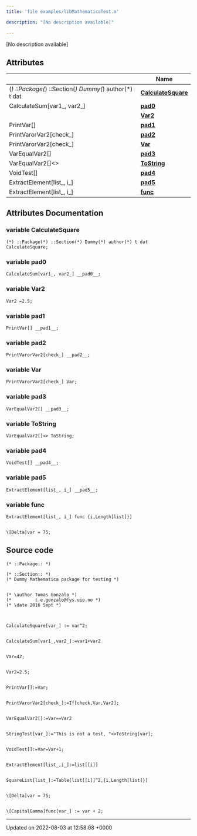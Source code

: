 ```yaml
---
title: 'file examples/libMathematicaTest.m'

description: "[No description available]"

---
```







[No description available]

## Attributes

|                | Name           |
| -------------- | -------------- |
| (*) ::Package(*) ::Section(*) Dummy(*) author(*) t dat | **[CalculateSquare](/documentation/code/gambit_sphinx/files/libmathematicatest_8m/#variable-calculatesquare)**  |
| CalculateSum[var1_, var2_] | **[__pad0__](/documentation/code/gambit_sphinx/files/libmathematicatest_8m/#variable---pad0--)**  |
| | **[Var2](/documentation/code/gambit_sphinx/files/libmathematicatest_8m/#variable-var2)**  |
| PrintVar[] | **[__pad1__](/documentation/code/gambit_sphinx/files/libmathematicatest_8m/#variable---pad1--)**  |
| PrintVarorVar2[check_] | **[__pad2__](/documentation/code/gambit_sphinx/files/libmathematicatest_8m/#variable---pad2--)**  |
| PrintVarorVar2[check_] | **[Var](/documentation/code/gambit_sphinx/files/libmathematicatest_8m/#variable-var)**  |
| VarEqualVar2[] | **[__pad3__](/documentation/code/gambit_sphinx/files/libmathematicatest_8m/#variable---pad3--)**  |
| VarEqualVar2[]<> | **[ToString](/documentation/code/gambit_sphinx/files/libmathematicatest_8m/#variable-tostring)**  |
| VoidTest[] | **[__pad4__](/documentation/code/gambit_sphinx/files/libmathematicatest_8m/#variable---pad4--)**  |
| ExtractElement[list_, i_] | **[__pad5__](/documentation/code/gambit_sphinx/files/libmathematicatest_8m/#variable---pad5--)**  |
| ExtractElement[list_, i_] | **[func](/documentation/code/gambit_sphinx/files/libmathematicatest_8m/#variable-func)**  |



## Attributes Documentation

### variable CalculateSquare

```
(*) ::Package(*) ::Section(*) Dummy(*) author(*) t dat CalculateSquare;
```


### variable __pad0__

```
CalculateSum[var1_, var2_] __pad0__;
```


### variable Var2

```
Var2 =2.5;
```


### variable __pad1__

```
PrintVar[] __pad1__;
```


### variable __pad2__

```
PrintVarorVar2[check_] __pad2__;
```


### variable Var

```
PrintVarorVar2[check_] Var;
```


### variable __pad3__

```
VarEqualVar2[] __pad3__;
```


### variable ToString

```
VarEqualVar2[]<> ToString;
```


### variable __pad4__

```
VoidTest[] __pad4__;
```


### variable __pad5__

```
ExtractElement[list_, i_] __pad5__;
```


### variable func

```
ExtractElement[list_, i_] func {i,Length[list]}]


\[Delta]var = 75;
```



## Source code

```
(* ::Package:: *)

(* ::Section:: *)
(* Dummy Mathematica package for testing *)


(* \author Tomas Gonzalo *)
(*         t.e.gonzalo@fys.uio.no *)
(* \date 2016 Sept *)



CalculateSquare[var_] := var^2;


CalculateSum[var1_,var2_]:=var1+var2


Var=42;


Var2=2.5;


PrintVar[]:=Var;


PrintVarorVar2[check_]:=If[check,Var,Var2];


VarEqualVar2[]:=Var==Var2


StringTest[var_]:="This is not a test, "<>ToString[var];


VoidTest[]:=Var=Var+1;


ExtractElement[list_,i_]:=list[[i]]


SquareList[list_]:=Table[list[[i]]^2,{i,Length[list]}]


\[Delta]var = 75;


\[CapitalGamma]func[var_] := var + 2;
```


-------------------------------

Updated on 2022-08-03 at 12:58:08 +0000
